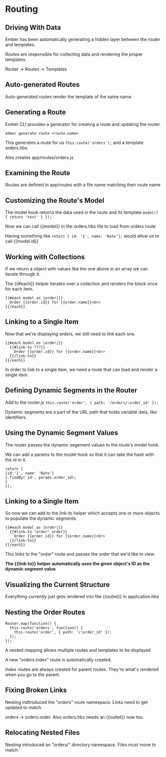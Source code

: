 # Routing

## Driving With Data

Ember has been automatically generating a hidden layer between the router and templates.

Routes are responsible for collecting data and rendering the proper templates.

Router -> Routes -> Templates

## Auto-generated Routes

Auto-generated routes render the template of the same name

## Generating a Route

Ember CLI provides a generator for creating a route and updating the router.

```ember generate route <route-name>```

This generates a route for us ```this.route('orders');``` and a template orders.hbs.

Also creates app/routes/orders.js

## Examining the Route

Routes are defined in app/routes with a file name matching their route name

## Customizing the Route's Model
The model hook returns the data used in the route and its template
```model() { return 'test' } });```

Now we can call {{model}} in the orders.hbs file to load from orders route

Having something like ```return { id: '1', name: 'Nate'};``` would allow us to call {{model.id}}

## Working with Collections

If we return a object with values like the one above in an array we can iterate through it.

The {{#each}} helper iterates over a collection and renders the block once for each item.

```
{{#each model as |order|}}
  Order {{order.id}} for {{order.name}}<br>
{{/each}}
```

## Linking to a Single Item

Now that we're displaying orders, we still need to link each one.

```
{{#each model as |order|}}
  {{#link-to ???}}
    Order {{order.id}} for {{order.name}}<br>
  {{/link-to}}
{{/each}}
```

In order to link to a single item, we need a route that can load and render a single item.

## Defining Dynamic Segments in the Router

Add to the router.js ```this.route('order', { path: '/orders/:order_id' });```

Dynamic segments are a part of the URL path that holds variable data, like identifiers.

## Using the Dynamic Segment Values

The router passes the dynamic segement values to the route's model hook.

We can add a params to the model hook so that it can take the hash with the id in it.

```model(params) {
return [ 
{id:'1', name: 'Nate'} 
].findBy('id', params.order_id);
} 
});
```

## Linking to a Single Item

So now we can add to the link-to helper which accepts one or more objects to populate the dynamic segments.

```
{{#each model as |order|}}
  {{#link-to "order" order}}
    Order {{order.id}} for {{order.name}}<br>
  {{/link-to}}
{{/each}}
```

This links to the "order" route and passes the order that we'd like to view.

**The {{link-to}} helper automatically uses the given object's ID as the dynamic segment value**

## Visualizing the Current Structure

Everything currently just gets rendered into the {{outlet}} in application.hbs

## Nesting the Order Routes

```
Router.map(function() {
  this.route('orders', function() {
    this.route('order', { path: '/:order_id' }):
  });
});
```

A nested mapping allows multiple routes and templates to be displayed

A new "orders.index" route is automatically created.

Index routes are always created for parent routes. They're what's rendered when you go to the parent.

## Fixing Broken Links

Nesting indtroduced the "orders" route namespace. Links need to get updated to match.

orders -> orders.order. Also orders.hbs needs an {{outlet}} now too.

## Relocating Nested Files

Nesting introduced an "orders/" directory namespace. Files must move to match.

